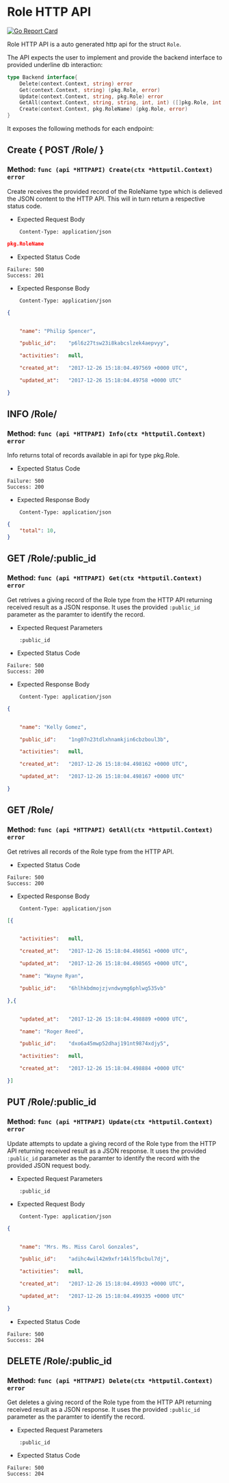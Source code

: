 Role HTTP API 
===============================

[![Go Report Card](https://goreportcard.com/badge/github.com/gokit/tenancykit/pkg/resources/roleapi)](https://goreportcard.com/report/github.com/gokit/tenancykit/pkg/resources/roleapi)

Role HTTP API is a auto generated http api for the struct `Role`.

The API expects the user to implement and provide the backend interface to provided underline db interaction:

```go
type Backend interface{
    Delete(context.Context, string) error
    Get(context.Context, string) (pkg.Role, error)
    Update(context.Context, string, pkg.Role) error
    GetAll(context.Context, string, string, int, int) ([]pkg.Role, int, error)
    Create(context.Context, pkg.RoleName) (pkg.Role, error)
}
```

It exposes the following methods for each endpoint:

## Create { POST /Role/ }
### Method: `func (api *HTTPAPI) Create(ctx *httputil.Context) error`

Create receives the provided record of the RoleName type which is delieved the 
JSON content to the HTTP API. This will in turn return a respective status code.

- Expected Request Body

```http
    Content-Type: application/json
```

```json
pkg.RoleName
```

- Expected Status Code

```
Failure: 500
Success: 201
```

- Expected Response Body

```http
    Content-Type: application/json
```

```json
{


    "name":	"Philip Spencer",

    "public_id":	"p6l6z27tsw23i8kabcslzek4aepvyy",

    "activities":	null,

    "created_at":	"2017-12-26 15:18:04.497569 +0000 UTC",

    "updated_at":	"2017-12-26 15:18:04.49758 +0000 UTC"

}
```

## INFO /Role/
### Method: `func (api *HTTPAPI) Info(ctx *httputil.Context) error`

Info returns total of records available in api for type pkg.Role.

- Expected Status Code

```
Failure: 500
Success: 200
```

- Expected Response Body

```http
    Content-Type: application/json
```

```json
{
    "total": 10,
}
```

## GET /Role/:public_id
### Method: `func (api *HTTPAPI) Get(ctx *httputil.Context) error`

Get retrives a giving record of the Role type from the HTTP API returning received result as a JSON
response. It uses the provided `:public_id` parameter as the paramter to identify the record.

- Expected Request Parameters

```
    :public_id
```

- Expected Status Code

```
Failure: 500
Success: 200
```

- Expected Response Body

```http
    Content-Type: application/json
```

```json
{


    "name":	"Kelly Gomez",

    "public_id":	"1ng07n23tdlxhnamkjin6cbzboul3b",

    "activities":	null,

    "created_at":	"2017-12-26 15:18:04.498162 +0000 UTC",

    "updated_at":	"2017-12-26 15:18:04.498167 +0000 UTC"

}
```

## GET /Role/
### Method: `func (api *HTTPAPI) GetAll(ctx *httputil.Context) error`

Get retrives all records of the Role type from the HTTP API.

- Expected Status Code

```
Failure: 500
Success: 200
```

- Expected Response Body

```http
    Content-Type: application/json
```

```json
[{


    "activities":	null,

    "created_at":	"2017-12-26 15:18:04.498561 +0000 UTC",

    "updated_at":	"2017-12-26 15:18:04.498565 +0000 UTC",

    "name":	"Wayne Ryan",

    "public_id":	"6hlhkbdmojzjvndwymg6phlwg535vb"

},{


    "updated_at":	"2017-12-26 15:18:04.498889 +0000 UTC",

    "name":	"Roger Reed",

    "public_id":	"dxo6a45mwp52dhaj191nt9874xdjy5",

    "activities":	null,

    "created_at":	"2017-12-26 15:18:04.498884 +0000 UTC"

}]
```

## PUT /Role/:public_id
### Method: `func (api *HTTPAPI) Update(ctx *httputil.Context) error`

Update attempts to update a giving record of the Role type from the HTTP API returning received result as a JSON
response. It uses the provided `:public_id` parameter as the paramter to identify the record with the provided JSON request body.

- Expected Request Parameters

```
    :public_id
```

- Expected Request Body

```http
    Content-Type: application/json
```

```json
{


    "name":	"Mrs. Ms. Miss Carol Gonzales",

    "public_id":	"adihc4wil42m9xfr14kl5fbcbul7dj",

    "activities":	null,

    "created_at":	"2017-12-26 15:18:04.49933 +0000 UTC",

    "updated_at":	"2017-12-26 15:18:04.499335 +0000 UTC"

}
```

- Expected Status Code

```
Failure: 500
Success: 204
```

## DELETE /Role/:public_id
### Method: `func (api *HTTPAPI) Delete(ctx *httputil.Context) error`

Get deletes a giving record of the Role type from the HTTP API returning received result as a JSON
response. It uses the provided `:public_id` parameter as the paramter to identify the record.

- Expected Request Parameters

```
    :public_id
```

- Expected Status Code

```
Failure: 500
Success: 204
```

